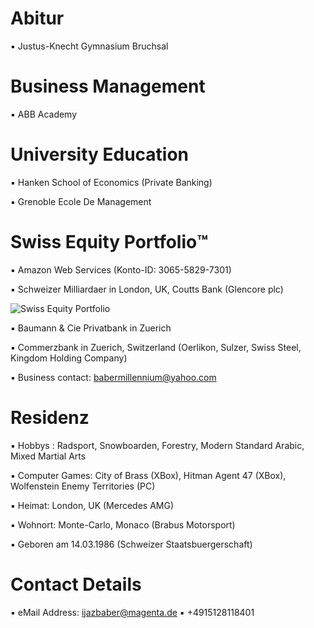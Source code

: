 # Abitur

▪︎ Justus-Knecht Gymnasium Bruchsal

# Business Management


▪︎ ABB Academy


# University Education 



▪︎ Hanken School of Economics (Private Banking)


▪︎ Grenoble Ecole De Management 

# Swiss Equity Portfolio™️

▪︎ Amazon Web Services (Konto-ID: 3065-5829-7301)

▪︎ Schweizer Milliardaer in London, UK, Coutts Bank (Glencore plc)

![Swiss Equity Portfolio](https://user-images.githubusercontent.com/95079463/163727001-ec82ed9d-01c8-483a-9ea6-583deac8b27b.png)

▪︎ Baumann & Cie Privatbank in Zuerich

▪︎ Commerzbank in Zuerich, Switzerland (Oerlikon, Sulzer, Swiss Steel, Kingdom Holding Company)

▪︎ Business contact: babermillennium@yahoo.com

# Residenz 

▪︎ Hobbys : Radsport, Snowboarden, Forestry, Modern Standard Arabic, Mixed Martial Arts

▪︎ Computer Games: City of Brass (XBox), Hitman Agent 47 (XBox), Wolfenstein Enemy Territories (PC)

▪︎ Heimat: London, UK (Mercedes AMG)

▪︎ Wohnort: Monte-Carlo, Monaco (Brabus Motorsport)

▪︎ Geboren am 14.03.1986  (Schweizer Staatsbuergerschaft)


# Contact Details 

▪︎ eMail Address: ijazbaber@magenta.de ▪︎ +4915128118401 




